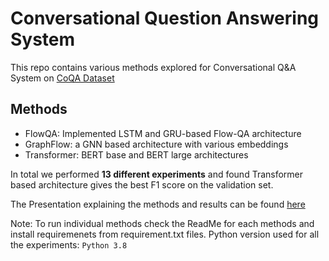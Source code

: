 # Conversational Question Answering System
This repo contains various methods explored for Conversational Q&A System on [CoQA Dataset](https://stanfordnlp.github.io/coqa/)

## Methods
- FlowQA: Implemented LSTM and GRU-based Flow-QA architecture
- GraphFlow: a GNN based architecture with various embeddings
- Transformer: BERT base and BERT large architectures

In total we performed **13 different experiments** and found Transformer based architecture gives the best F1 score on the validation set.
 
The Presentation explaining the methods and results can be found [here](https://docs.google.com/presentation/d/1FLBMEU7Gq2KiTRTnU_lEj2PZJpD8CwTvVKXZS7-cjJk/edit?usp=sharing)
 
 Note: To run individual methods check the ReadMe for each methods and install requiremenets from requirement.txt files. Python version used for all the experiments: ```Python 3.8```
